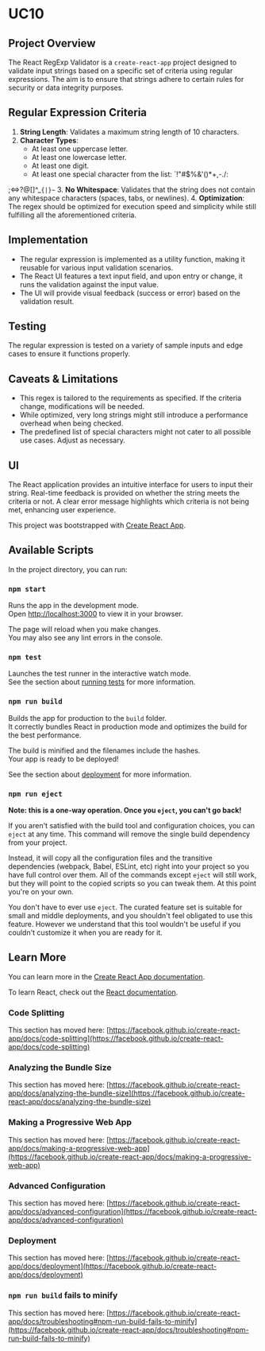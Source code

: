# UC10

## Project Overview

The React RegExp Validator is a `create-react-app` project designed to validate input strings based on a specific set of criteria using regular expressions. The aim is to ensure that strings adhere to certain rules for security or data integrity purposes.

## Regular Expression Criteria

1. **String Length**: Validates a maximum string length of 10 characters.
2. **Character Types**:
    - At least one uppercase letter.
    - At least one lowercase letter.
    - At least one digit.
    - At least one special character from the list: `!"#$%&'()*+,-./:

;<=>?@[\]^_`{|}~`
3. **No Whitespace**: Validates that the string does not contain any whitespace characters (spaces, tabs, or newlines).
4. **Optimization**: The regex should be optimized for execution speed and simplicity while still fulfilling all the aforementioned criteria.

## Implementation

- The regular expression is implemented as a utility function, making it reusable for various input validation scenarios.
- The React UI features a text input field, and upon entry or change, it runs the validation against the input value.
- The UI will provide visual feedback (success or error) based on the validation result.

## Testing

The regular expression is tested on a variety of sample inputs and edge cases to ensure it functions properly.

## Caveats & Limitations

- This regex is tailored to the requirements as specified. If the criteria change, modifications will be needed.
- While optimized, very long strings might still introduce a performance overhead when being checked.
- The predefined list of special characters might not cater to all possible use cases. Adjust as necessary.

## UI

The React application provides an intuitive interface for users to input their string. Real-time feedback is provided on whether the string meets the criteria or not. A clear error message highlights which criteria is not being met, enhancing user experience.

This project was bootstrapped with [Create React App](https://github.com/facebook/create-react-app).

## Available Scripts

In the project directory, you can run:

### `npm start`

Runs the app in the development mode.\
Open [http://localhost:3000](http://localhost:3000) to view it in your browser.

The page will reload when you make changes.\
You may also see any lint errors in the console.

### `npm test`

Launches the test runner in the interactive watch mode.\
See the section about [running tests](https://facebook.github.io/create-react-app/docs/running-tests) for more information.

### `npm run build`

Builds the app for production to the `build` folder.\
It correctly bundles React in production mode and optimizes the build for the best performance.

The build is minified and the filenames include the hashes.\
Your app is ready to be deployed!

See the section about [deployment](https://facebook.github.io/create-react-app/docs/deployment) for more information.

### `npm run eject`

**Note: this is a one-way operation. Once you `eject`, you can't go back!**

If you aren't satisfied with the build tool and configuration choices, you can `eject` at any time. This command will remove the single build dependency from your project.

Instead, it will copy all the configuration files and the transitive dependencies (webpack, Babel, ESLint, etc) right into your project so you have full control over them. All of the commands except `eject` will still work, but they will point to the copied scripts so you can tweak them. At this point you're on your own.

You don't have to ever use `eject`. The curated feature set is suitable for small and middle deployments, and you shouldn't feel obligated to use this feature. However we understand that this tool wouldn't be useful if you couldn't customize it when you are ready for it.

## Learn More

You can learn more in the [Create React App documentation](https://facebook.github.io/create-react-app/docs/getting-started).

To learn React, check out the [React documentation](https://reactjs.org/).

### Code Splitting

This section has moved here: [https://facebook.github.io/create-react-app/docs/code-splitting](https://facebook.github.io/create-react-app/docs/code-splitting)

### Analyzing the Bundle Size

This section has moved here: [https://facebook.github.io/create-react-app/docs/analyzing-the-bundle-size](https://facebook.github.io/create-react-app/docs/analyzing-the-bundle-size)

### Making a Progressive Web App

This section has moved here: [https://facebook.github.io/create-react-app/docs/making-a-progressive-web-app](https://facebook.github.io/create-react-app/docs/making-a-progressive-web-app)

### Advanced Configuration

This section has moved here: [https://facebook.github.io/create-react-app/docs/advanced-configuration](https://facebook.github.io/create-react-app/docs/advanced-configuration)

### Deployment

This section has moved here: [https://facebook.github.io/create-react-app/docs/deployment](https://facebook.github.io/create-react-app/docs/deployment)

### `npm run build` fails to minify

This section has moved here: [https://facebook.github.io/create-react-app/docs/troubleshooting#npm-run-build-fails-to-minify](https://facebook.github.io/create-react-app/docs/troubleshooting#npm-run-build-fails-to-minify)
